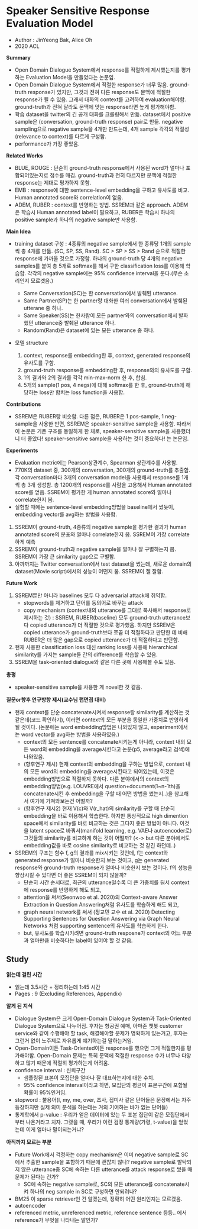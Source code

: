 # Speaker Sensitive Response Evaluation Model
- Author : JinYeong Bak, Alice Oh
- 2020 ACL

**Summary**
- Open Domain Dialogue System에서 response를 적절하게 제시했는지를 평가하는 Evaluation Model을 만들었다는 논문임.
- Open Domain Dialogue System에서 적절한 response가 너무 많음. ground-truth response가 있지만, 그것과 전혀 다른 response도 문맥에 적절한 response가 될 수 있음.
그래서 대화의 context를 고려하여 evaluation해야함. ground-truth과 전혀 달라도 문맥에 맞는 response라면 높게 평가해야함. 
- 학습 dataset을 twitter의 긴 공개 대화를 크롤링해서 만듦. dataset에서 positive sample은 (conversation, ground-truth response) pair로 만듦. negative sampling으로 negative sample을 4개만 만드는데, 4개 sample 각각의 적절성(relevance to context)를 다르게 구성함. 
- performance가 가장 좋았음.

**Related Works**
- BLUE, ROUGE : 단순히 ground-truth response에서 사용된 word가 얼마나 포함되어있는지로 점수를 매김. ground-truth과 전혀 다르지만 문맥에 적절한 response는 제대로 평가하지 못함.
- EMB : response에 대한 sentence-level embedding을 구하고 유사도를 비교. Human annotated score와 correlation이 없음.
- ADEM, RUBER : context를 반영하는 방법. SSREM과 같은 approach. ADEM은 학습시 Human annotated label이 필요하고, RUBER은 학습시 하나의 positive sample과 하나의 negative sample만 사용함.

**Main Idea**
- training dataset 구성 : 4종류의 negative sample에서 한 종류당 1개의 sample씩 총 4개를 만듦. (SC, SP, SS, Rand). SC > SP > SS > Rand 순으로 적절한 response에 가까울 것으로 가정함. 하나의 ground-truth 당 4개의 negative samples를 붙여
총 5개로 softmax를 해서 구한 classification loss를 이용해 학습함. 각각의 negative sample에는 95% confidence interval을 둔다.(무슨 소리인지 모르겟음.)
  - Same Conversation(SC)는 한 conversation에서 발췌된 utterance. 
  - Same Partner(SP)는 한 partner랑 대화한 여러 conversation에서 발췌된 utterane 중 하나. 
  - Same Speaker(SS)는 한사람이 모든 partner와의 conversation에서 발화했던 utterance중 발췌된 utterance 하나. 
  - Random(Rand)은 dataset에 있는 모든 utterance 중 하나.

- 모델 structure
  1. context, response를 embedding한 후, context, generated response의 유사도를 구함. 
  2. ground-truth response를 embedding한 후, response와의 유사도를 구함.
  3. 1의 결과와 2의 결과를 각각 min-max-norm 한 후, 합침.
  4. 5개의 sample(1 pos, 4 negs)에 대해 softmax를 한 후, ground-truth에 해당하는 loss만 합치는 loss function을 사용함.


**Contributions**
- SSREM은 RUBER랑 비슷함. 다른 점은, RUBER은 1 pos-sample, 1 neg-sample을 사용한 반면, SSREM은 speaker-sensitive sample을 사용함. 따라서 이 논문은 기존 구조를 동일하게 한 채로, speaker-sensitive sample을 사용했더니 더 좋았다! speaker-sensitive sample을 사용하는 것이 중요하다! 는 논문임. 

**Experiments**
- Evaluation metric에는 Pearson상관계수, Spearman 상관계수를 사용함.
- 770K의 dataset 중, 300개의 conversation, 300개의 ground-truth를 추출함. 각 conversation마다 3개의 conversation model을 사용해서 response를 1개씩 총 3개 생성함. 
총 1200개의 response를 사람을 고용해서 Human annotated score를 얻음. SSREM이 평가한 게 human annotated score와 얼마나 correlate한지 봄.
- 실험할 때에는 sentence-level embedding방법을 baseline에서 썼듯이, embedding vector를 avg하는 방법을 사용함.
1. SSREM이 ground-truth, 4종류의 negative sample을 평가한 결과가 human annotated score의 분포와 얼마나 correlate한지 봄. SSREM이 가장 correlate하게 예측
2. SSREM이 ground-truth과 negative sample을 얼마나 잘 구별하는지 봄. SSREM이 가장 큰 similarity gap으로 구별함.
3. 아까까지는 Twitter conversation에서 test dataset을 썼는데, 새로운 domain의 dataset(Movie script)에서의 성능이 어떤지 봄. SSREM이 젤 잘함.

**Future Work**
1. SSREM뿐만 아니라 baselines 모두 다 adversarial attack에 취약함. 
    - stopwords를 제거하고 단어를 동의어로 바꾸는 attack 
    - copy mechanism (context내의 utterance를 그대로 복사해서 response로 제시하는 것) : SSREM, RUBER(baseline) 모두 ground-truth utterance보다 copied utterance가 더 적절한 것으로 평가했음. 하지만 SSREM은 copied utterance가 ground-truth보다 쪼끔 더 적절하다고 판단한 데 비해 RUBER은 더 많은 gap으로 copied utterance가 더 적절하다고 판단함. 
2. 현재 사용한 classification loss 대신 ranking loss를 사용해 hierarchical similarity를 가지는 sample들 간의 difference를 학습할 수 있음.
3. SSREM을 task-oriented dialogue와 같은 다른 곳에 사용해볼 수도 있음.

**총평**
- speaker-sensitive sample을 사용한 게 novel한 것 같음.

**질문or향후 연구방향 제시(교수님 랩면접 대비)**
- 현재 context를 단순 concatenate시켜서 response랑 similarity를 계산하는 것 같은데(코드 확인하기), 이러면 context의 모든 부분을 동일한 가중치로 반영하게 될 것이다. (논문에는 word embedding방법은 나와있지 않고, experiment에서는 word vector를 avg하는 방법을 사용하였음.)
  - context의 모든 sentence를 concatenate시키는게 아니라, context 내의 모든 word의 embedding을 average시킨다고 논문(p5, average라고 검색)에 나와있음. 
  - (향후연구 제시) 현재 context의 embedding을 구하는 방법으로, context 내의 모든 word의 embedding을 average시킨다고 되어있는데, 이것은 embedding방법으로 적절하지 못하다. 다른 분야에서의 context의 embedding방법(e.g. LOUVRE에서 question+document(1~n-1th)을 concatenate시킨 후 embedding을 구할 때 어떤 방법을 썼는지..)을 참고해서 여기에 가져와보는건 어떨까?
  - (향후연구 제시2) 현재 V(c)와 V(r_hat)의 similarity를 구할 때 단순히 embedding을 바로 이용해서 학습한다. 하지만 통상적으로 high dimention space에서 similarity를 바로 비교하는 것은 그다지 좋은 방법이 아니다. 이것을 latent space로 바꿔서(manifold learning, e.g. VAE나 autoencoder로) 그것들의 similarity를 비교하게 하는 것이 어떨까? (<-> but 다른 분야에서도 embedding값을 바로 cosine similarity로 비교하는 것 같긴 하던데..)
- SSREM의 구조는 함수 f, g의 결과를 mix시키는 것인데, f는 context와 generated response가 얼마나 비슷한지 보는 것이고, g는 generated response와 ground-truth response가 얼마나 비슷한지 보는 것이다. f의 성능을 향상시킬 수 있다면 더 좋은 SSREM이 되지 않을까?
  - 단순히 시간 순서대로, 최근의 utterance일수록 더 큰 가중치를 둬서 context에 response를 반영하게 해도 되고, 
  - attention을 써서(Seonwoo et al. 2020)의 Context-aware Answer Extraction in Question Answering처럼 유사도를 학습하게 해도 되고,
  - graph neural network를 써서 (정교민 교수 et al. 2020) Detecting Supporting Sentences for Question Answering via Graph Neural Networks 처럼 supporting sentence의 유사도를 학습하게 한다.
  - but, 유사도를 학습시키려면 ground-truth resposne가 context의 어느 부분과 얼마만큼 비슷하다는 label이 있어야 할 것 같음.

## Study

**읽는데 걸린 시간**
- 읽는데 3.5시간 + 정리하는데 1:45 시간
- Pages : 9 (Excluding References, Appendix)

**알게 된 지식**
- Dialogue System은 크게 Open-Domain Dialogue System과 Task-Oriented Dialogue System으로 나누어짐. 후자는 항공권 예매, 아마존 챗봇 customer service와 같이 수행해야 할 task, 해결해야할 문제가 명확하게 있는거고, 후자는 그런거 없이 노주제로 자유롭게 얘기하는걸 말하는거임.
- Open-Domain이든 Task-Oriented이든 response를 했으면 그게 적절한지를 평가해야함. Open-Domain 문제는 특히 문맥에 적절한 response 수가 너무나 다양하고 많기 때문에 적절히 평가하는게 어려움.
- confidence interval : 신뢰구간
  - 샘플링된 표본이 모집단을 얼마나 잘 대표하는지에 대한 수치.
  - 95% confidence interval이라고 하면, 모집단의 평균이 표본구간에 포함될 확률이 95%인거임.
- stopword : 불용어(I, my, me, over, 조사, 접미사 같은 단어들은 문장에서는 자주 등장하지만 실제 의미 분석을 하는데는 거의 기여하는 바가 없는 단어들)
- 통계학에서 p-value : 우리가 얻은 데이터에 있는 두 표본 집단이 같은 모집단에서부터 나온거라고 치자. 그랬을 때, 우리가 이런 검정 통계량(가령, t-value)을 얻었는데 이게 얼마나 말이되는거냐?

**아직까지 모르는 부분**
- Future Work에서 걱정하는 copy mechanism은 이미 negative sample로 SC에서 추출한 sample을 포함하기 때문에 괜찮지 않나? negative sample로 발탁되지 않은 utterance중 SC에 속하는 다른 utterance를 attack response로 썼을 때 문제가 된다는 건가?
  - SC에 속하는 negative sample로, SC의 모든 utterance를 concatenate시켜 하나의 neg sample in SC로 구성하면 안되려나?
- BM25 이 sparse retriever인 건 알겠는데, 정확히 어떤 원리인지는 모르겠음.
- autoencoder
- referenced metric, unreferenced metric, reference sentence 등등.. 에서 reference가 무엇을 나타내는 말인가?

